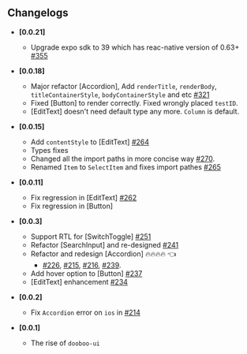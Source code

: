 ## Changelogs

- **[0.0.21]**

  - Upgrade expo sdk to 39 which has reac-native version of 0.63+ [#355](https://github.com/dooboolab/dooboo-ui/pull/355)

- **[0.0.18]**

  - Major refactor [Accordion], Add `renderTitle`, `renderBody`, `titleContainerStyle`, `bodyContainerStyle` and etc [#321](https://github.com/dooboolab/dooboo-ui/pull/321)
  - Fixed [Button] to render correctly. Fixed wrongly placed `testID`.
  - [EditText] doesn't need default type any more. `Column` is default.

- **[0.0.15]**

  - Add `contentStyle` to [EditText] [#264](https://github.com/dooboolab/dooboo-ui/pull/264)
  - Types fixes
  - Changed all the import paths in more concise way [#270](https://github.com/dooboolab/dooboo-ui/pull/270).
  - Renamed `Item` to `SelectItem` and fixes import pathes [#265](https://github.com/dooboolab/dooboo-ui/issues/265)

- **[0.0.11]**

  - Fix regression in [EditText] [#262](https://github.com/dooboolab/dooboo-ui/pull/262)
  - Fix regression in [Button]

- **[0.0.3]**

  - Support RTL for [SwitchToggle] [#251](https://github.com/dooboolab/dooboo-ui/pull/251)
  - Refactor [SearchInput] and re-designed [#241](https://github.com/dooboolab/dooboo-ui/pull/241)
  - Refactor and redesign [Accordion] 🔥🔥🔥🔥 👈
    - [#226](https://github.com/dooboolab/dooboo-ui/pull/226), [#215](https://github.com/dooboolab/dooboo-ui/pull/215), [#216](https://github.com/dooboolab/dooboo-ui/pull/216), [#239](https://github.com/dooboolab/dooboo-ui/pull/239).
  - Add hover option to [Button] [#237](https://github.com/dooboolab/dooboo-ui/pull/237)
  - [EditText] enhancement [#234](https://github.com/dooboolab/dooboo-ui/pull/234)

- **[0.0.2]**

  - Fix `Accordion` error on `ios` in [#214](https://github.com/dooboolab/dooboo-ui/pull/214)

- **[0.0.1]**
  - The rise of `dooboo-ui`

